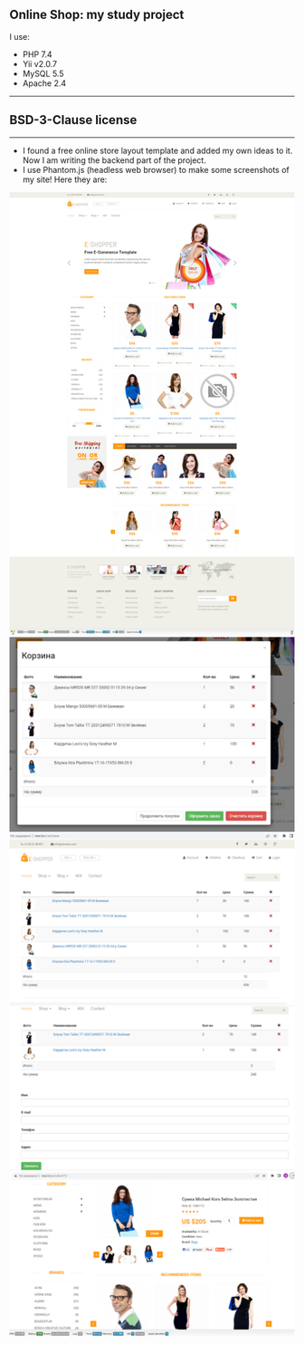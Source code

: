 ## Online Shop: my study project

I use:

* PHP 7.4
* Yii v2.0.7
* MySQL 5.5
* Apache 2.4

-----------
BSD-3-Clause license
-----------
------------
* I found a free online store layout template and added my own ideas to it. Now I am writing the backend part of the project. 
* I use Phantom.js (headless web browser) to make some screenshots of my site!
Here they are:

![screen.png](phantom_js_headless_br_screens%2Fscreen.png)
![img_2.png](img_2.png)
![img_3.png](img_3.png)
![img_4.png](img_4.png)
![img.png](img.png)
